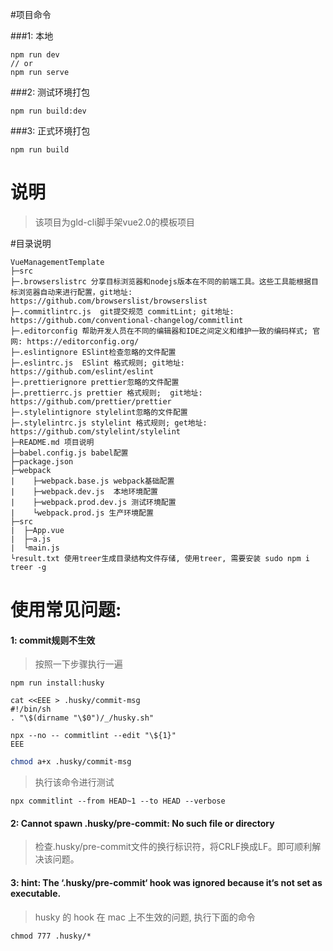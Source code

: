 #项目命令

###1: 本地
```
npm run dev
// or
npm run serve
```

###2: 测试环境打包
```
npm run build:dev
```

###3: 正式环境打包
```
npm run build
```


# 说明
> 该项目为gld-cli脚手架vue2.0的模板项目

#目录说明

```
VueManagementTemplate
├─src
├─.browserslistrc 分享目标浏览器和nodejs版本在不同的前端工具。这些工具能根据目标浏览器自动来进行配置，git地址: https://github.com/browserslist/browserslist
├─.commitlintrc.js  git提交规范 commitLint; git地址: https://github.com/conventional-changelog/commitlint
├─.editorconfig 帮助开发人员在不同的编辑器和IDE之间定义和维护一致的编码样式; 官网: https://editorconfig.org/
├─.eslintignore ESlint检查忽略的文件配置
├─.eslintrc.js  ESlint 格式规则; git地址: https://github.com/eslint/eslint
├─.prettierignore prettier忽略的文件配置
├─.prettierrc.js prettier 格式规则;  git地址: https://github.com/prettier/prettier
├─.stylelintignore stylelint忽略的文件配置
├─.stylelintrc.js stylelint 格式规则; get地址: https://github.com/stylelint/stylelint
├─README.md 项目说明
├─babel.config.js babel配置
├─package.json
├─webpack
|    ├─webpack.base.js webpack基础配置
|    ├─webpack.dev.js  本地环境配置
|    ├─webpack.prod.dev.js 测试环境配置
|    └webpack.prod.js 生产环境配置
├─src
|  ├─App.vue
|  ├─a.js
|  └main.js
└result.txt 使用treer生成目录结构文件存储, 使用treer, 需要安装 sudo npm i treer -g
```


# 使用常见问题:

#### 1: commit规则不生效
> 按照一下步骤执行一遍

```shell
npm run install:husky
```
```shell
cat <<EEE > .husky/commit-msg
#!/bin/sh
. "\$(dirname "\$0")/_/husky.sh"

npx --no -- commitlint --edit "\${1}"
EEE
```
```sh
chmod a+x .husky/commit-msg
```

> 执行该命令进行测试

```shell
npx commitlint --from HEAD~1 --to HEAD --verbose
```

#### 2: Cannot spawn .husky/pre-commit: No such file or directory
> 检查.husky/pre-commit文件的换行标识符，将CRLF换成LF。即可顺利解决该问题。

#### 3: hint: The ‘.husky/pre-commit‘ hook was ignored because it‘s not set as executable.
> husky 的 hook 在 mac 上不生效的问题, 执行下面的命令
```shell
chmod 777 .husky/*
```
